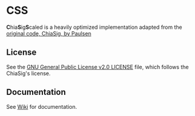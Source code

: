 # CSS
**C**hia**S**ig**S**caled is a heavily optimized implementation adapted from the [original code, ChiaSig, by Paulsen](http://folk.uio.no/jonaspau/chiasig/)

## License
See the [GNU General Public License v2.0 LICENSE](LICENSE) file, which follows the ChiaSig's license.

## Documentation
See [Wiki](https://github.com/cheehongsg/ChiaSigScaled/wiki) for documentation.
